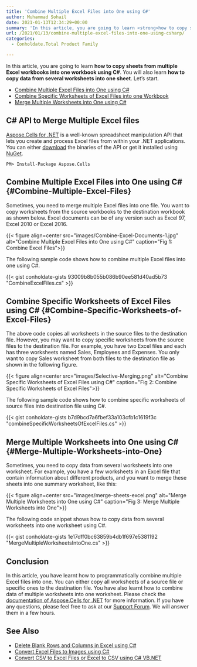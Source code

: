 ```yaml
---
title: 'Combine Multiple Excel Files into One using C#'
author: Muhammad Sohail
date: 2021-01-13T12:34:29+00:00
summary: 'In this article, you are going to learn <strong>how to copy sheets from multiple Excel workbooks into one workbook using C#</strong>. You will also learn <strong>how to copy data from several worksheets into one sheet<strong>.'
url: /2021/01/13/combine-multiple-excel-files-into-one-using-csharp/
categories:
  - Conholdate.Total Product Family

---
```

In this article, you are going to learn **how to copy sheets from multiple Excel workbooks into one workbook using C#**. You will also learn **how to copy data from several worksheets into one sheet**. Let&#8217;s start.

  * [Combine Multiple Excel Files into One using C#][1]
  * [Combine Specific Worksheets of Excel Files into one Workbook][2] 
  * [Merge Multiple Worksheets into One using C#][3]

## C# API to Merge Multiple Excel files

[Aspose.Cells for .NET][4] is a well-known spreadsheet manipulation API that lets you create and process Excel files from within your .NET applications. You can either [download][5] the binaries of the API or get it installed using [NuGet][6].

<pre class="wp-block-code"><code>PM&gt; Install-Package Aspose.Cells</code></pre>

## Combine Multiple Excel Files into One using C# {#Combine-Multiple-Excel-Files}

Sometimes, you need to merge multiple Excel files into one file. You want to copy worksheets from the source workbooks to the destination workbook as shown below. Excel documents can be of any version such as Excel 97, Excel 2010 or Excel 2016.

{{< figure align=center src="images/Combine-Excel-Documents-1.jpg" alt="Combine Multiple Excel Files into One using C#" caption="Fig 1: Combine Excel Files">}}
 

The following sample code shows how to combine multiple Excel files into one using C#. 

{{< gist conholdate-gists 93009b8b055b086b90ee581d40ad5b73 "CombineExcelFiles.cs" >}}

## Combine Specific Worksheets of Excel Files using C# {#Combine-Specific-Worksheets-of-Excel-Files}

The above code copies all worksheets in the source files to the destination file. However, you may want to copy specific worksheets from the source files to the destination file. For example, you have two Excel files and each has three worksheets named Sales, Employees and Expenses. You only want to copy Sales worksheet from both files to the destination file as shown in the following figure.

{{< figure align=center src="images/Selective-Merging.png" alt="Combine Specific Worksheets of Excel Files using C#" caption="Fig 2: Combine Specific Worksheets of Excel Files">}}
 

The following sample code shows how to combine specific worksheets of source files into destination file using C#.

{{< gist conholdate-gists b7d9bcd7a6fbef33a103cfb1c1619f3c "combineSpecificWorksheetsOfExcelFiles.cs" >}}

## Merge Multiple Worksheets into One using C# {#Merge-Multiple-Worksheets-into-One}

Sometimes, you need to copy data from several worksheets into one worksheet. For example, you have a few worksheets in an Excel file that contain information about different products, and you want to merge these sheets into one summary worksheet, like this:

{{< figure align=center src="images/merge-sheets-excel.png" alt="Merge Multiple Worksheets into One using C#" caption="Fig 3: Merge Multiple Worksheets into One">}}
 

The following code snippet shows how to copy data from several worksheets into one worksheet using C#.

{{< gist conholdate-gists 1e17dff0bc63859b4db1f697e5381192 "MergeMultipleWorksheetsIntoOne.cs" >}}

## Conclusion

In this article, you have learnt how to programmatically combine multiple Excel files into one. You can either copy all worksheets of a source file or specific ones to the destination file. You have also learnt how to combine data of multiple worksheets into one worksheet. Please check the [documentation of Aspose.Cells for .NET][10] for more information. If you have any questions, please feel free to ask at our [Support Forum][11]. We will answer them in a few hours.

## See Also

  * [Delete Blank Rows and Columns in Excel using C#][12]
  * [Convert Excel Files to Images using C#][13]
  * [Convert CSV to Excel Files or Excel to CSV using C# VB.NET][14]

 [1]: #Combine-Multiple-Excel-Files
 [2]: #Combine-Specific-Worksheets-of-Excel-Files
 [3]: #Merge-Multiple-Worksheets-into-One
 [4]: https://products.aspose.com/cells/net
 [5]: https://downloads.aspose.com/cells/net
 [6]: http://nuget.org/packages/Aspose.Cells
 [7]: https://blog.conholdate.com/wp-content/uploads/sites/27/2021/01/Combine-Excel-Documents-1.jpg
 [8]: https://blog.conholdate.com/wp-content/uploads/sites/27/2021/01/Selective-Merging.png
 [9]: https://blog.conholdate.com/wp-content/uploads/sites/27/2021/01/merge-sheets-excel.png
 [10]: https://docs.aspose.com/cells/net/
 [11]: https://forum.aspose.com/
 [12]: https://blog.conholdate.com/2020/12/25/delete-blank-rows-and-columns-in-excel-using-csharp/
 [13]: https://blog.aspose.com/2021/01/01/convert-excel-files-to-images-in-csharp/
 [14]: https://blog.aspose.com/2020/11/17/csv-excel-csharp-vb-net/





